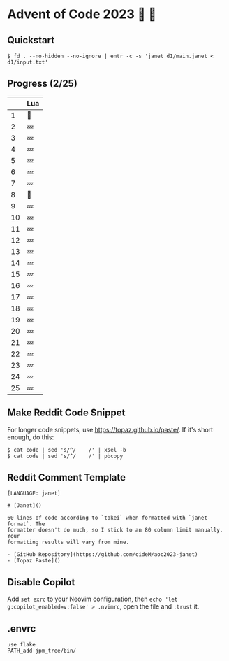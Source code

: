 # Advent of Code 2023 :santa: :christmas_tree: 

## Quickstart

```shell
$ fd . --no-hidden --no-ignore | entr -c -s 'janet d1/main.janet < d1/input.txt'
```

## Progress (2/25)

|     | Lua    |
| --- | ------ |
| 1   | :bell: |
| 2   | :zzz:  |
| 3   | :zzz:  |
| 4   | :zzz:  |
| 5   | :zzz:  |
| 6   | :zzz:  |
| 7   | :zzz:  |
| 8   | :bell:  |
| 9   | :zzz:  |
| 10  | :zzz:  |
| 11  | :zzz:  |
| 12  | :zzz:  |
| 13  | :zzz:  |
| 14  | :zzz:  |
| 15  | :zzz:  |
| 16  | :zzz:  |
| 17  | :zzz:  |
| 18  | :zzz:  |
| 19  | :zzz:  |
| 20  | :zzz:  |
| 21  | :zzz:  |
| 22  | :zzz:  |
| 23  | :zzz:  |
| 24  | :zzz:  |
| 25  | :zzz:  |

## Make Reddit Code Snippet

For longer code snippets, use https://topaz.github.io/paste/. If it's short
enough, do this:

```
$ cat code | sed 's/^/    /' | xsel -b
$ cat code | sed 's/^/    /' | pbcopy
```

## Reddit Comment Template

```text
[LANGUAGE: janet]

# [Janet]()

60 lines of code according to `tokei` when formatted with `janet-format`. The
formatter doesn't do much, so I stick to an 80 column limit manually. Your
formatting results will vary from mine.

- [GitHub Repository](https://github.com/cideM/aoc2023-janet)
- [Topaz Paste]()
```

## Disable Copilot

Add `set exrc` to your Neovim configuration, then `echo 'let
g:copilot_enabled=v:false' > .nvimrc`, open the file and `:trust` it.


## .envrc

```text
use flake
PATH_add jpm_tree/bin/
```
